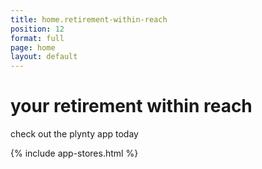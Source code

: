 ```yaml
---
title: home.retirement-within-reach
position: 12
format: full
page: home
layout: default
---
```


# your retirement within reach

check out the plynty app today

{% include app-stores.html %}

